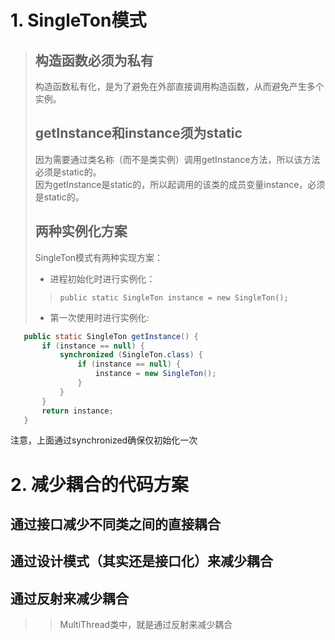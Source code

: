 # 1. SingleTon模式
> ## 构造函数必须为私有
> 构造函数私有化，是为了避免在外部直接调用构造函数，从而避免产生多个实例。
> ## getInstance和instance须为static
> 因为需要通过类名称（而不是类实例）调用getInstance方法，所以该方法必须是static的。  
> 因为getInstance是static的，所以起调用的该类的成员变量instance，必须是static的。
> ## 两种实例化方案
> SingleTon模式有两种实现方案：
> - 进程初始化时进行实例化：
>> `public static SingleTon instance = new SingleTon();`
> - 第一次使用时进行实例化:
 ``` java
    public static SingleTon getInstance() {
        if (instance == null) {
            synchronized (SingleTon.class) {
                if (instance == null) {
                    instance = new SingleTon();
                }
            }
        }
        return instance;
    }
 ```
注意，上面通过synchronized确保仅初始化一次
# 2. 减少耦合的代码方案
## 通过接口减少不同类之间的直接耦合
## 通过设计模式（其实还是接口化）来减少耦合
## 通过反射来减少耦合
>> MultiThread类中，就是通过反射来减少耦合